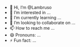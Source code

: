 - 👋 Hi, I’m @Lambruso
- 👀 I’m interested in ...
- 🌱 I’m currently learning ...
- 💞️ I’m looking to collaborate on ...
- 📫 How to reach me ...
- 😄 Pronouns: ...
- ⚡ Fun fact: ...

<!---
Lambruso/Lambruso is a ✨ special ✨ repository because its `README.md` (this file) appears on your GitHub profile.
You can click the Preview link to take a look at your changes.
--->
